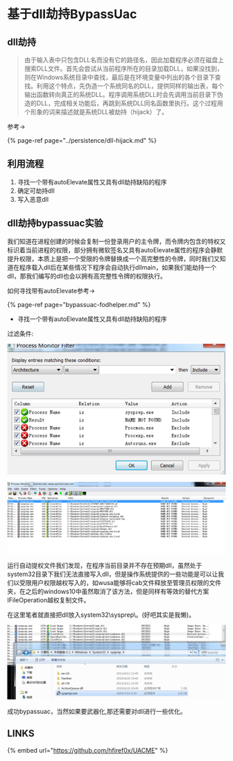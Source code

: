 # 基于dll劫持BypassUac

## dll劫持

> 由于输入表中只包含DLL名而没有它的路径名，因此加载程序必须在磁盘上搜索DLL文件。首先会尝试从当前程序所在的目录加载DLL，如果没找到，则在Windows系统目录中查找，最后是在环境变量中列出的各个目录下查找。利用这个特点，先伪造一个系统同名的DLL，提供同样的输出表，每个输出函数转向真正的系统DLL。程序调用系统DLL时会先调用当前目录下伪造的DLL，完成相关功能后，再跳到系统DLL同名函数里执行。这个过程用个形象的词来描述就是系统DLL被劫持（hijack）了。

参考-&gt;

{% page-ref page="../persistence/dll-hijack.md" %}

## 利用流程

1. 寻找一个带有autoElevate属性又具有dll劫持缺陷的程序
2. 确定可劫持dll
3. 写入恶意dll

## dll劫持bypassuac实验

我们知道在进程创建的时候会复制一份登录用户的主令牌，而令牌内包含的特权又标识着当前进程的权限，部分拥有微软签名又具有autoElevate属性的程序会静默提升权限，本质上是把一个受限的令牌替换成一个高完整性的令牌，同时我们又知道在程序载入dll后在某些情况下程序会自动执行dllmain，如果我们能劫持一个dll，那我们编写的dll也会以拥有高完整性令牌的权限执行。

如何寻找带有autoElevate参考-&gt;

{% page-ref page="bypassuac-fodhelper.md" %}

* 寻找一个带有autoElevate属性又具有dll劫持缺陷的程序

过滤条件:

![](../.gitbook/assets/image%20%2859%29.png)

![](../.gitbook/assets/image%20%2818%29.png)

运行自动提权文件我们发现，在程序当前目录并不存在预期dll，虽然处于system32目录下我们无法直接写入dll，但是操作系统提供的一些功能是可以让我们以受限用户权限越权写入的，如wusa能够将cab文件释放至管理员权限的文件夹，在之后的windows10中虽然取消了该方法，但是同样有等效的替代方案IFileOperation越权复制文件。

在这里笔者就直接把dll放入system32\sysprep\。\(好吧其实是我懒\)。

![](../.gitbook/assets/image%20%2830%29.png)

成功bypassuac，当然如果要武器化,那还需要对dll进行一些优化。

## LINKS

{% embed url="https://github.com/hfiref0x/UACME" %}



